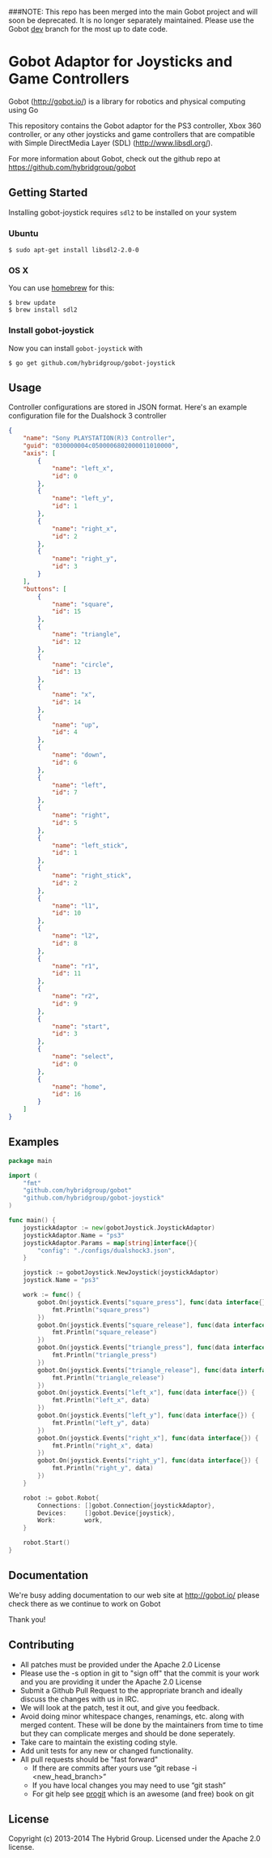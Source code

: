 ###NOTE: This repo has been merged into the main Gobot project and will soon be deprecated. It is no longer separately maintained. Please use the Gobot [dev](https://github.com/hybridgroup/gobot/tree/dev) branch for the most up to date code.

# Gobot Adaptor for Joysticks and Game Controllers

Gobot (http://gobot.io/) is a library for robotics and physical computing using Go

This repository contains the Gobot adaptor for the PS3 controller, Xbox 360 controller, or any other joysticks and game controllers that are compatible with Simple DirectMedia Layer (SDL) (http://www.libsdl.org/).

For more information about Gobot, check out the github repo at
https://github.com/hybridgroup/gobot

## Getting Started

Installing gobot-joystick requires `sdl2` to be installed on your system

### Ubuntu

```
$ sudo apt-get install libsdl2-2.0-0
```

### OS X

You can use [homebrew](http://brew.sh/) for this:

```
$ brew update
$ brew install sdl2
```

### Install gobot-joystick

Now you can install `gobot-joystick` with
```
$ go get github.com/hybridgroup/gobot-joystick
```
## Usage

Controller configurations are stored in JSON format. Here's an example configuration file for the Dualshock 3 controller
```json
{
    "name": "Sony PLAYSTATION(R)3 Controller",
    "guid": "030000004c0500006802000011010000",
    "axis": [
        {
            "name": "left_x",
            "id": 0
        },
        {
            "name": "left_y",
            "id": 1
        },
        {
            "name": "right_x",
            "id": 2
        },
        {
            "name": "right_y",
            "id": 3
        }
    ],
    "buttons": [
        {
            "name": "square",
            "id": 15
        },
        {
            "name": "triangle",
            "id": 12
        },
        {
            "name": "circle",
            "id": 13
        },
        {
            "name": "x",
            "id": 14
        },
        {
            "name": "up",
            "id": 4
        },
        {
            "name": "down",
            "id": 6
        },
        {
            "name": "left",
            "id": 7
        },
        {
            "name": "right",
            "id": 5
        },
        {
            "name": "left_stick",
            "id": 1
        },
        {
            "name": "right_stick",
            "id": 2
        },
        {
            "name": "l1",
            "id": 10
        },
        {
            "name": "l2",
            "id": 8
        },
        {
            "name": "r1",
            "id": 11
        },
        {
            "name": "r2",
            "id": 9
        },
        {
            "name": "start",
            "id": 3
        },
        {
            "name": "select",
            "id": 0
        },
        {
            "name": "home",
            "id": 16
        }
    ]
}
```

## Examples
```go
package main

import (
	"fmt"
	"github.com/hybridgroup/gobot"
	"github.com/hybridgroup/gobot-joystick"
)

func main() {
	joystickAdaptor := new(gobotJoystick.JoystickAdaptor)
	joystickAdaptor.Name = "ps3"
	joystickAdaptor.Params = map[string]interface{}{
		"config": "./configs/dualshock3.json",
	}

	joystick := gobotJoystick.NewJoystick(joystickAdaptor)
	joystick.Name = "ps3"

	work := func() {
		gobot.On(joystick.Events["square_press"], func(data interface{}) {
			fmt.Println("square_press")
		})
		gobot.On(joystick.Events["square_release"], func(data interface{}) {
			fmt.Println("square_release")
		})
		gobot.On(joystick.Events["triangle_press"], func(data interface{}) {
			fmt.Println("triangle_press")
		})
		gobot.On(joystick.Events["triangle_release"], func(data interface{}) {
			fmt.Println("triangle_release")
		})
		gobot.On(joystick.Events["left_x"], func(data interface{}) {
			fmt.Println("left_x", data)
		})
		gobot.On(joystick.Events["left_y"], func(data interface{}) {
			fmt.Println("left_y", data)
		})
		gobot.On(joystick.Events["right_x"], func(data interface{}) {
			fmt.Println("right_x", data)
		})
		gobot.On(joystick.Events["right_y"], func(data interface{}) {
			fmt.Println("right_y", data)
		})
	}

	robot := gobot.Robot{
		Connections: []gobot.Connection{joystickAdaptor},
		Devices:     []gobot.Device{joystick},
		Work:        work,
	}

	robot.Start()
}
```

## Documentation
We're busy adding documentation to our web site at http://gobot.io/ please check there as we continue to work on Gobot

Thank you!

## Contributing

* All patches must be provided under the Apache 2.0 License
* Please use the -s option in git to "sign off" that the commit is your work and you are providing it under the Apache 2.0 License
* Submit a Github Pull Request to the appropriate branch and ideally discuss the changes with us in IRC.
* We will look at the patch, test it out, and give you feedback.
* Avoid doing minor whitespace changes, renamings, etc. along with merged content. These will be done by the maintainers from time to time but they can complicate merges and should be done seperately.
* Take care to maintain the existing coding style.
* Add unit tests for any new or changed functionality.
* All pull requests should be "fast forward"
  * If there are commits after yours use “git rebase -i <new_head_branch>”
  * If you have local changes you may need to use “git stash”
  * For git help see [progit](http://git-scm.com/book) which is an awesome (and free) book on git


## License
Copyright (c) 2013-2014 The Hybrid Group. Licensed under the Apache 2.0 license.
